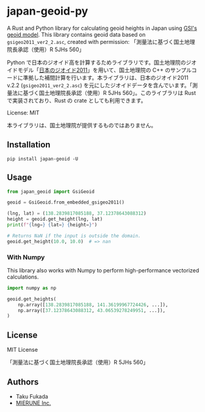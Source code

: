 # japan-geoid-py

A Rust and Python library for calculating geoid heights in Japan using [GSI's geoid model](https://fgd.gsi.go.jp/download/geoid.php). This library contains geoid data based on `gsigeo2011_ver2_2.asc`, created with permission: 「測量法に基づく国土地理院長承認（使用）R 5JHs 560」 

Python で日本のジオイド高を計算するためライブラリです。国土地理院のジオイドモデル「[日本のジオイド2011](https://fgd.gsi.go.jp/download/geoid.php)」を用いて、国土地理院の C++ のサンプルコードに準拠した補間計算を行います。本ライブラリは、日本のジオイド2011 v.2.2 (`gsigeo2011_ver2_2.asc`) を元にしたジオイドデータを含んでいます。「測量法に基づく国土地理院長承認（使用）R 5JHs 560」。このライブラリは Rust で実装されており、Rust の crate としても利用できます。

License: MIT

本ライブラリは、国土地理院が提供するものではありません。

## Installation

```
pip install japan-geoid -U
```

## Usage

```python
from japan_geoid import GsiGeoid

geoid = GsiGeoid.from_embedded_gsigeo2011()

(lng, lat) = (138.2839817085188, 37.12378643088312)
height = geoid.get_height(lng, lat)
print(f"{lng=} {lat=} {height=}")

# Returns NaN if the input is outside the domain.
geoid.get_height(10.0, 10.0)  # => nan
```

### With Numpy

This library also works with Numpy to perform high-performance vectorized calculations.

```python
import numpy as np

geoid.get_heights(
    np.array([138.2839817085188, 141.36199967724426, ...]),
    np.array([37.12378643088312, 43.06539278249951, ...]),
)
```

## License

MIT License

「測量法に基づく国土地理院長承認（使用）R 5JHs 560」

## Authors

- Taku Fukada
- [MIERUNE Inc.](https://www.mierune.co.jp/)
